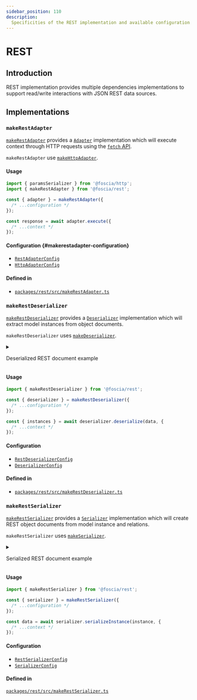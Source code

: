 ```yaml
---
sidebar_position: 110
description:
  Specificities of the REST implementation and available configuration.
---
```


# REST

## Introduction

REST implementation provides multiple dependencies implementations to support
read/write interactions with JSON REST data sources.

## Implementations

### `makeRestAdapter`

[`makeRestAdapter`](/docs/api/@foscia/rest/functions/makeRestAdapter)
provides a [`Adapter`](/docs/api/@foscia/core/type-aliases/Adapter)
implementation which will execute context through HTTP requests using the
[`fetch` API](https://developer.mozilla.org/en-US/docs/Web/API/Fetch_API).

`makeRestAdapter` use
[`makeHttpAdapter`](/docs/digging-deeper/implementations/http#makehttpadapter).

#### Usage

```typescript
import { paramsSerializer } from '@foscia/http';
import { makeRestAdapter } from '@foscia/rest';

const { adapter } = makeRestAdapter({
  /* ...configuration */
});

const response = await adapter.execute({
  /* ...context */
});
```

#### Configuration {#makerestadapter-configuration}

- [`RestAdapterConfig`](/docs/api/@foscia/rest/type-aliases/RestAdapterConfig)
- [`HttpAdapterConfig`](/docs/api/@foscia/http/type-aliases/HttpAdapterConfig)

#### Defined in

- [`packages/rest/src/makeRestAdapter.ts`](https://github.com/foscia-dev/foscia/blob/main/packages/rest/src/makeRestAdapter.ts)

### `makeRestDeserializer`

[`makeRestDeserializer`](/docs/api/@foscia/rest/functions/makeRestDeserializer)
provides a [`Deserializer`](/docs/api/@foscia/core/type-aliases/Deserializer)
implementation which will extract model instances from object documents.

`makeRestDeserializer` uses
[`makeDeserializer`](/docs/digging-deeper/implementations/serialization#makedeserializer).

<details>

<summary>

Deserialized REST document example

</summary>

Here is an example of a REST document which `makeRestDeserializer` can deserialize
to model instances.

```json
[
  {
    "id": "1",
    "title": "Foo",
    "body": "Foo Body",
    "publishedAt": "2023-10-24T10:00:00.000Z",
    "comments": [
      {
        "id": "1",
        "body": "Foo Comment"
      },
      {
        "id": "2",
        "body": "Bar Comment"
      }
    ]
  },
  {
    "type": "posts",
    "id": "2",
    "title": "Bar",
    "body": "Bar Body",
    "publishedAt": null,
    "comments": []
  }
]
```

</details>

#### Usage

```typescript
import { makeRestDeserializer } from '@foscia/rest';

const { deserializer } = makeRestDeserializer({
  /* ...configuration */
});

const { instances } = await deserializer.deserialize(data, {
  /* ...context */
});
```

#### Configuration

- [`RestDeserializerConfig`](/docs/api/@foscia/rest/type-aliases/RestDeserializerConfig)
- [`DeserializerConfig`](/docs/api/@foscia/serialization/type-aliases/DeserializerConfig)

#### Defined in

- [`packages/rest/src/makeRestDeserializer.ts`](https://github.com/foscia-dev/foscia/blob/main/packages/rest/src/makeRestDeserializer.ts)

### `makeRestSerializer`

[`makeRestSerializer`](/docs/api/@foscia/rest/functions/makeRestSerializer)
provides a [`Serializer`](/docs/api/@foscia/core/type-aliases/Serializer)
implementation which will create REST object documents from
model instance and relations.

`makeRestSerializer` uses
[`makeSerializer`](/docs/digging-deeper/implementations/serialization#makeserializer).

<details>

<summary>

Serialized REST document example

</summary>

Here is an example of a REST document which `makeRestSerializer` can
create from a model instance.

```json
{
  "id": "1",
  "title": "Foo",
  "body": "Foo Body",
  "publishedAt": "2023-10-24T10:00:00.000Z",
  "comments": ["1", "2"]
}
```

</details>

#### Usage

```typescript
import { makeRestSerializer } from '@foscia/rest';

const { serializer } = makeRestSerializer({
  /* ...configuration */
});

const data = await serializer.serializeInstance(instance, {
  /* ...context */
});
```

#### Configuration

- [`RestSerializerConfig`](/docs/api/@foscia/rest/type-aliases/RestSerializerConfig)
- [`SerializerConfig`](/docs/api/@foscia/serialization/type-aliases/SerializerConfig)

#### Defined in

[`packages/rest/src/makeRestSerializer.ts`](https://github.com/foscia-dev/foscia/blob/main/packages/rest/src/makeRestSerializer.ts)
